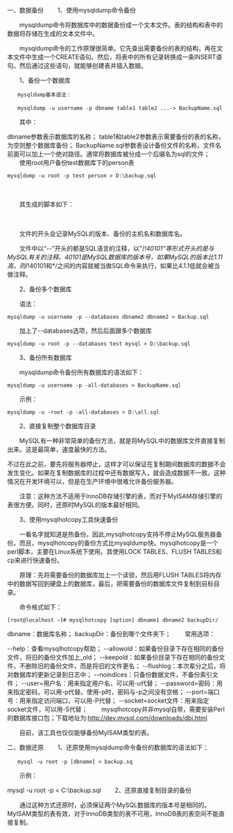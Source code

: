 一、数据备份
　　1、使用mysqldump命令备份

　　mysqldump命令将数据库中的数据备份成一个文本文件。表的结构和表中的数据将存储在生成的文本文件中。

　　mysqldump命令的工作原理很简单。它先查出需要备份的表的结构，再在文本文件中生成一个CREATE语句。然后，将表中的所有记录转换成一条INSERT语句。然后通过这些语句，就能够创建表并插入数据。

　　1、备份一个数据库

    　　mysqldump基本语法：
    
    　　mysqldump -u username -p dbname table1 table2 ...-> BackupName.sql

　　其中：

dbname参数表示数据库的名称；
table1和table2参数表示需要备份的表的名称，为空则整个数据库备份；
BackupName.sql参数表设计备份文件的名称，文件名前面可以加上一个绝对路径。通常将数据库被分成一个后缀名为sql的文件；
　　使用root用户备份test数据库下的person表

    mysqldump -u root -p test person > D:\backup.sql
　　

　　其生成的脚本如下：

　　

　　文件的开头会记录MySQL的版本、备份的主机名和数据库名。

　　文件中以“--”开头的都是SQL语言的注释，以"/*!40101"等形式开头的是与MySQL有关的注释。40101是MySQL数据库的版本号，如果MySQL的版本比1.11高，则/*!40101和*/之间的内容就被当做SQL命令来执行，如果比4.1.1低就会被当做注释。

　　2、备份多个数据库

　　语法：

    mysqldump -u username -p --databases dbname2 dbname2 > Backup.sql
　　加上了--databases选项，然后后面跟多个数据库

    mysqldump -u root -p --databases test mysql > D:\backup.sql
　　3、备份所有数据库

　　mysqldump命令备份所有数据库的语法如下：

    mysqldump -u username -p -all-databases > BackupName.sql
　　示例：

    mysqldump -u -root -p -all-databases > D:\all.sql
　　2、直接复制整个数据库目录

　　MySQL有一种非常简单的备份方法，就是将MySQL中的数据库文件直接复制出来。这是最简单，速度最快的方法。

不过在此之前，要先将服务器停止，这样才可以保证在复制期间数据库的数据不会发生变化。如果在复制数据库的过程中还有数据写入，就会造成数据不一致。这种情况在开发环境可以，但是在生产环境中很难允许备份服务器。

　　注意：这种方法不适用于InnoDB存储引擎的表，而对于MyISAM存储引擎的表很方便。同时，还原时MySQL的版本最好相同。

　　3、使用mysqlhotcopy工具快速备份

　　一看名字就知道是热备份。因此,mysqlhotcopy支持不停止MySQL服务器备份。而且，mysqlhotcopy的备份方式比mysqldump快。mysqlhotcopy是一个perl脚本，主要在Linux系统下使用。其使用LOCK TABLES、FLUSH TABLES和cp来进行快速备份。

　　原理：先将需要备份的数据库加上一个读锁，然后用FLUSH TABLES将内存中的数据写回到硬盘上的数据库，最后，把需要备份的数据库文件复制到目标目录。

　　命令格式如下：

    [root@localhost ~]# mysqlhotcopy [option] dbname1 dbname2 backupDir/
dbname：数据库名称；
backupDir：备份到哪个文件夹下；
　　常用选项：

--help：查看mysqlhotcopy帮助；
--allowold：如果备份目录下存在相同的备份文件，将旧的备份文件加上_old；
--keepold：如果备份目录下存在相同的备份文件，不删除旧的备份文件，而是将旧的文件更名；
--flushlog：本次辈分之后，将对数据库的更新记录到日志中；
--noindices：只备份数据文件，不备份索引文件；
--user=用户名：用来指定用户名，可以用-u代替；
--password=密码：用来指定密码，可以用-p代替。使用-p时，密码与-p之间没有空格；
--port=端口号：用来指定访问端口，可以用-P代替；
--socket=socket文件：用来指定socket文件，可以用-S代替；
　　mysqlhotcopy并非mysql自带，需要安装Perl的数据库接口包；下载地址为:http://dev.mysql.com/downloads/dbi.html

　　目前，该工具也仅仅能够备份MyISAM类型的表。

二、数据还原
　　1、还原使用mysqldump命令备份的数据库的语法如下：

    　　mysql -u root -p [dbname] < backup.sq

　　示例：

mysql -u root -p < C:\backup.sql
　　2、还原直接复制目录的备份

　　通过这种方式还原时，必须保证两个MySQL数据库的版本号是相同的。MyISAM类型的表有效，对于InnoDB类型的表不可用，InnoDB表的表空间不能直接复制。